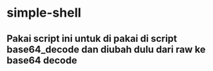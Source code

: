 # simple-shell

## Pakai script ini untuk di pakai di script base64_decode dan diubah dulu dari raw ke base64 decode
